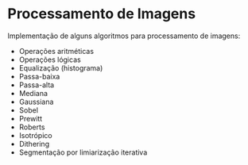 # Processamento de Imagens
Implementação de alguns algoritmos para processamento de imagens:
* Operações aritméticas
* Operações lógicas
* Equalização (histograma)
* Passa-baixa
* Passa-alta
* Mediana
* Gaussiana
* Sobel
* Prewitt
* Roberts
* Isotrópico
* Dithering
* Segmentação por limiarização iterativa
